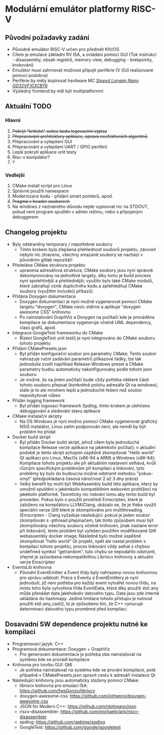 # Modulární emulátor platformy RISC-V

## Původní požadavky zadání

* Původně emulátor RISC-V určen pro předmět KIV/OS
* Cílem je emulace základní RV ISA, a ovládání pomocí GUI (Tok instrukcí - disassembly, obsah registrů, memory view, debugging - brekpointy, krokování)
* Emulátor musí zahrnovat možnost připojit periférie (V GUI realizované pomocí podokna)
* Periférie by měly kopírovat hardware MC [*Sipeed Longan Nano GD32VF103CBT6*](https://www.seeedstudio.com/Sipeed-Longan-Nano-V1-1-p-5118.html)
* Výsledný frontend by měl být multiplatformní

## Aktuální TODO
### Hlavní
1) ~~Pokrýt "kritické" sekce kodu logovacími výpisy~~
2) ~~Přepracování architektury aplikace, úprava neefektivních algoritmů~~
3) Přepracování a vylepšení GUI
4) Přepracování a vylepšení UART / GPIO periférií
5) Lepší pokrytí aplikace unit testy
6) Risc-v kompilátor?
7) ?

### Vedlejší
1) CMake install script pro Linux
2) Správné použití namespace
3) Modernizace kodu - přidání smart pointerů, apod.
4) ~~Pragma v header souborech~~ 
5) Na windows z neznámého důvodu nejde vypisovat nic na STDOUT, pokud není program spuštěn v admin režimu, nebo s připojeným debuggerem

## Changelog projektu
* Byly odstraněny temporary / nepotřebné soubory
  * Tímto krokem byla zlepšena přehlednost souborů projektu, zároveň nebylo nic ztraceno, všechny smazané soubory se nachází v původním gitlab repozitáři
* Předelána CMake struktura projektu
  * upravena adresářová struktura; CMake soubory jsou nyní správně dekomponovány na jednotlivé targety, díky tomu je build process nyní spolehlivější a přehlednější; využito bylo také CMake modulů, které zabraňují vznik duplicitního kodu a zpřehledňují CMake soubory (využitím include() příkazů)
* Přidána Doxygen dokumentace
  * Doxygen dokumentaci je nyní možné vygenerovat pomocí CMake targetu "doxygen", CMake navíc stáhne a aplikuje "doxygen awesome CSS" knihovnu
  * Po nainstalování GraphViz a Doxygen na počítači kde je prováděna kompilace se dokumentace vygeneruje včetně UML dependency, class grafů, apod.
* Integrace GoogleTest frameworku do CMake
  * Rízení GoogleTest unit testů je nyní integrováno do CMake souboru tohoto projektu
* Přidání CMakePresets.json 
  * Byl přidán konfigurační soubor pro parametry CMake; Tento soubor nahrazuje ruční zadávání parametrů příkazové řádky, lze tak jednoduše zvolit například Release-Windows preset a CMake parametry budou automaticky nakonfigurovány podle tohoto json souboru
  * Je možné, že na jiném počítači bude vždy potřeba některé části tohoto souboru přepsat (konkrétně polohu adresáře Qt na windows), stále je to ale mnohem lepší a jednoduché řešení než soubor neposkytovat vůbec
* Přidán logging framework
  * Byl přidán logovací framework Spdlog, tímto krokem je ulehčeno debuggování a sledování stavu aplikace
* CMake instalační skripty
  * Na OS Windows je nyní možno pomocí CMake vygenerovat grafický NSIS instalátor, Linux zatím podporován není, ale neměl by být problém ho přidat
* Docker build skript
  * Byl přidán Docker build skript, jehož cílem byla jednoduchá kompilace Release verze aplikace na jakémkoliv počítači; v aktuální podobě je tento skript schopen úspěšně zkompilovat "Hello world" Qt aplikaci pro Linux, MacOs (x86-64 a ARM) a Windows (x86-64); Kompilace tohoto projektu ale při aktuálním nastavení selhává, kvůli různým specifickým problémům při kompilaci a linkování, tyto problémy by bylo do budoucna možné odstranit metodou "pokus-omyl" (předpokládaná časová náročnost 2 až 3 dny práce)
  * Velký benefit by mohl být WebAssembly build této aplikace, který by umožnil spuštění v jakémkoliv kompatibilním webovém prohlížeci na jakékoliv platformě. Teoreticky nic nebrání tomu aby tento build byl proveden. Pokus bylo o použití prostředí Emscripten, které je založeno na kompilátoru LLVM/Clang, ukázalo se, že je třeba využít speciální verze Qt6 které je zkompilováno pro multithreading (Emscripten - Clang vyžaduje následující: pokud je jeden soubor zkompilován s -pthread přepínačem, tak tímto způsobem musí být zkompilovány všechny soubory včetně knihoven, jinak nastane error při linkování), tento problém byl vyřešen použítím modifikované Qt6 webassembly docker image; Následně bylo možné úspěšně zkompilovat "hello world" Qt projekt, opět ale nastal problém s kompilací tohoto projektu, proces linkování vždy selhal s chybou undefined symbol "getrandom", tuto chybu se nepodařilo odstranit, zřejmě je způsobena nekompatibilitou Libriscv knihovny a aktuální verze Emscripten
* EventsLib knihovna
  * Původní EventEmitter a Event třídy byly nahrazeny novou knihovnou pro správu událostí. Práce s Eventy a EventEmittery je nyní jednoduší, již není potřeba pro každý event vytvářet novou třídu, na místo toho byla vytvořena třída EventData, která díky použití std::any může přenášet data jakéhokoliv datového typu. Data jsou zde interně ukládána do hashmapy. Jediná limitace tohoto přístupu je nutnost použití std::any_cast(), to je způsobeno tím, že C++ vynucuje determinaci datového typu proměnné před kompilací.

## Dosavadní SW dependence projektu nutné ke kompilaci

* Programovací jazyk: C++
* Programová dokumentace: Doxygen + GraphViz
  * Pro generování dokumentace je potřeba oba nainstalovat na systému kde se provádí kompilace
* Knihovna pro tvorbu GUI: Qt6
  * Je potřeba nainstalovat na systému kde se prování kompilace, poté případně v CMakePresets.json upravit cestu k adresáři instalace Qt
* Následující knihovny jsou automaticky staženy pomocí CMake:
  * libriscv knihovna pro emulaci ISA: https://github.com/fwsGonzo/libriscv
  * doxygen-awesome-css: https://github.com/jothepro/doxygen-awesome-css
  * JSON for Modern C++: https://github.com/nlohmann/json
  * riscv-disassembler: https://github.com/michaeljclark/riscv-disassembler
  * spdlog: https://github.com/gabime/spdlog
  * GoogleTest: https://github.com/google/googletest


